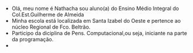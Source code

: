 - Olá, meu nome é  Nathacha  sou aluno(a) do Ensino Médio Integral do Col.Est.Guilherme de Almeida 
- Minha escola está localizada em Santa Izabel do Oeste e pertence ao núcleo Regional de Fco. Beltrão.
- Participo da diciplina de Pens. Computacional,ou seja, iniciante na parte da programação.
-
<!---
nathachaargenta/nathachaargenta is a ✨ special ✨ repository because its `README.md` (this file) appears on your GitHub profile.
You can click the Preview link to take a look at your changes.
--->
